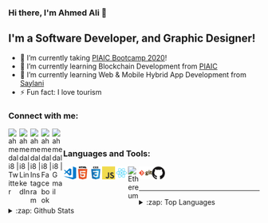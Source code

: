 ### Hi there, I'm Ahmed Ali 👋


## I'm a Software Developer, and Graphic Designer!

- 🔭 I’m currently taking [PIAIC Bootcamp 2020](https://github.com/panacloud/bootcamp-2020)!
- 🌱 I’m currently learning Blockchain Development from [PIAIC](https://www.piaic.org/)
- 🌱 I’m currently learning Web & Mobile Hybrid App Development from [Saylani](https://www.youtube.com/playlist?list=PLWX9NnKvk9DHgSU7Q8vSyDWSvUwrOPpdN)
- ⚡ Fun fact: I love tourism


### Connect with me:

[<img align="left" alt="ahmedali8 | Twitter" width="22px" src="https://cdn.jsdelivr.net/npm/simple-icons@v3/icons/twitter.svg" />][twitter]
[<img align="left" alt="ahmedali8 | LinkedIn" width="22px" src="https://cdn.jsdelivr.net/npm/simple-icons@v3/icons/linkedin.svg" />][linkedin]
[<img align="left" alt="ahmedali8 | Instagram" width="22px" src="https://cdn.jsdelivr.net/npm/simple-icons@v3/icons/instagram.svg" />][instagram]
[<img align="left" alt="ahmedali8 | Facebook" width="22px" src="https://cdn.jsdelivr.net/npm/simple-icons@v3/icons/facebook.svg" />][facebook]
[<img align="left" alt="ahmedali8 | Gmail" width="22px" src="https://cdn.jsdelivr.net/npm/simple-icons@v3/icons/gmail.svg" />][gmail]

<br />

### Languages and Tools:

[<img align="left" alt="Visual Studio Code" width="26px" src="https://raw.githubusercontent.com/github/explore/80688e429a7d4ef2fca1e82350fe8e3517d3494d/topics/visual-studio-code/visual-studio-code.png" />][github]
[<img align="left" alt="HTML5" width="26px" src="https://raw.githubusercontent.com/github/explore/80688e429a7d4ef2fca1e82350fe8e3517d3494d/topics/html/html.png" />][github]
[<img align="left" alt="CSS3" width="26px" src="https://raw.githubusercontent.com/github/explore/80688e429a7d4ef2fca1e82350fe8e3517d3494d/topics/css/css.png" />][github]
[<img align="left" alt="JavaScript" width="26px" src="https://raw.githubusercontent.com/github/explore/80688e429a7d4ef2fca1e82350fe8e3517d3494d/topics/javascript/javascript.png" />][github]
[<img align="left" alt="React" width="26px" src="https://raw.githubusercontent.com/github/explore/80688e429a7d4ef2fca1e82350fe8e3517d3494d/topics/react/react.png" />][github]
[<img align="left" alt="Ethereum" width="22px" src="https://cdn.jsdelivr.net/npm/simple-icons@v3/icons/ethereum.svg" />][github]
[<img align="left" alt="Git" width="26px" src="https://raw.githubusercontent.com/github/explore/80688e429a7d4ef2fca1e82350fe8e3517d3494d/topics/git/git.png" />][github]
[<img align="left" alt="GitHub" width="26px" src="https://raw.githubusercontent.com/github/explore/78df643247d429f6cc873026c0622819ad797942/topics/github/github.png" />][github]

<br />
<br />

---


<details>
  <summary>:zap: Top Languages</summary>

   [![Top Langs](https://github-readme-stats.ahmedali8.vercel.app/api/top-langs/?username=ahmedali8&layout=compact)](https://github.com/ahmedali8/github-readme-stats)

</details>

<details>
  <summary>:zap: Github Stats</summary>

  <img align="left" alt="ahmedali8's Github Stats" src="https://github-readme-stats.ahmedali8.vercel.app/api?username=ahmedali8&show_icons=true&hide_border=true" />

</details>


[twitter]: https://twitter.com/AhmedABhatti
[instagram]: https://www.instagram.com/ahmed.ali6262/
[linkedin]: https://www.linkedin.com/in/imahmedalibhatti/
[facebook]: https://www.facebook.com/imahmedalibhatti/
[gmail]:mailto:imahmedalibhatti@gmail.com
[github]: https://github.com/ahmedali8
